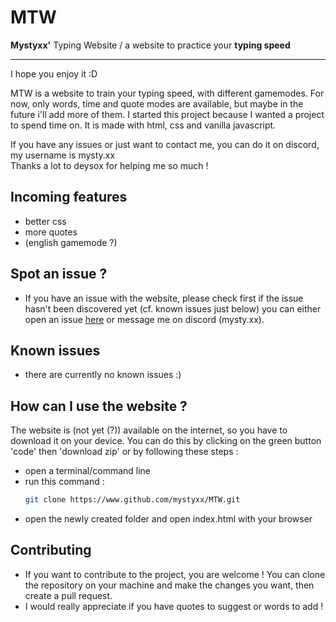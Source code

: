 # MTW
**Mystyxx'** Typing Website / a website to practice your **typing speed**

--- 
I hope you enjoy it :D  

MTW is a website to train your typing speed, with different gamemodes. For now, only words, time and quote modes are available, but maybe in the future i'll add more of them. I started this project because I wanted a project to spend time on. It is made with html, css and vanilla javascript.  


If you have any issues or just want to contact me, you can do it on discord, my username is mysty.xx <br>
Thanks a lot to deysox for helping me so much !  

## Incoming features
- better css
- more quotes
- (english gamemode ?)

## Spot an issue ?
- If you have an issue with the website, please check first if the issue hasn't been discovered yet (cf. known issues just below) you can either open an issue [here](https://github.com/mystyxx/MTW/issues) or message me on discord (mysty.xx).  

## Known issues
- there are currently no known issues :)  

## How can I use the website ?
The website is (not yet (?)) available on the internet, so you have to download it on your device. You can do this by clicking on the green button 'code' then 'download zip' or by following these steps : 
- open a terminal/command line
- run this command :  
    ```bash
    git clone https://www.github.com/mystyxx/MTW.git
    ```
- open the newly created folder and open index.html with your browser

## Contributing 
- If you want to contribute to the project, you are welcome ! You can clone the repository on your machine and make the changes you want, then create a pull request. 
- I would really appreciate if you have quotes to suggest or words to add !